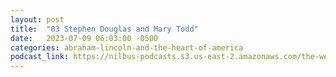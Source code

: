 ```yaml
---
layout: post
title:  "03 Stephen Douglas and Mary Todd"
date:   2023-07-09 06:03:00 -0500
categories: abraham-lincoln-and-the-heart-of-america
podcast_link: https://nilbus-podcasts.s3.us-east-2.amazonaws.com/the-well-trained-mind/Abraham%20Lincoln%20and%20the%20Heart%20of%20America/03%20Stephen%20Douglas%20and%20Mary%20Todd.mp3
---
```

